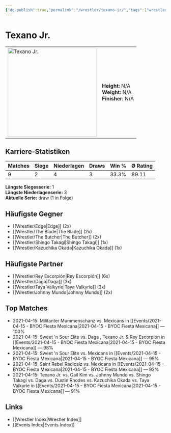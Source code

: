 ```yaml
---
{"dg-publish":true,"permalink":"/wrestler/texano-jr/","tags":["wrestler"],"noteIcon":"","created":"2025-08-11T09:33:21.328+02:00"}
---
```



# Texano Jr.

<table>
<tr>
<td><img src="Texano Jr..png" width="280" alt="Texano Jr."></td>
<td>
<b>Height:</b> N/A<br>
<b>Weight:</b> N/A<br>
<b>Finisher:</b> N/A<br>
</td>
</tr>
</table>

## Karriere-Statistiken

| Matches | Siege | Niederlagen | Draws | Win % | Ø Rating |
|---------|-------|-------------|-------|-------|-----------|
| 9 | 2 | 4 | 3 | 33.3% | 89.11 |

**Längste Siegesserie:** 1<br>**Längste Niederlagenserie:** 3<br>**Aktuelle Serie:** draw (1 in Folge)


## Häufigste Gegner
- [[Wrestler/Edge\|Edge]] (2x)
- [[Wrestler/The Blade\|The Blade]] (2x)
- [[Wrestler/The Butcher\|The Butcher]] (2x)
- [[Wrestler/Shingo Takagi\|Shingo Takagi]] (1x)
- [[Wrestler/Kazuchika Okada\|Kazuchika Okada]] (1x)

## Häufigste Partner
- [[Wrestler/Rey Escorpión\|Rey Escorpión]] (6x)
- [[Wrestler/Daga\|Daga]] (3x)
- [[Wrestler/Taya Valkyrie\|Taya Valkyrie]] (3x)
- [[Wrestler/Johnny Mundo\|Johnny Mundo]] (2x)

## Top Matches
- 2021-04-15: Militanter Mummenschanz vs. Mexicans in [[Events/2021-04-15 - BYOC Fiesta Mexicana\|2021-04-15 - BYOC Fiesta Mexicana]] — 100%
- 2021-04-15: Sweet 'n Sour Elite vs. Daga , Texano Jr. & Rey Escorpión in [[Events/2021-04-15 - BYOC Fiesta Mexicana\|2021-04-15 - BYOC Fiesta Mexicana]] — 98%
- 2021-04-15: Sweet 'n Sour Elite vs. Mexicans in [[Events/2021-04-15 - BYOC Fiesta Mexicana\|2021-04-15 - BYOC Fiesta Mexicana]] — 95%
- 2021-04-15: Saint Rebel Radicalz vs. Mexicans in [[Events/2021-04-15 - BYOC Fiesta Mexicana\|2021-04-15 - BYOC Fiesta Mexicana]] — 92%
- 2021-04-15: Texano Jr. vs. Gail Kim vs. Johnny Mundo vs. Shingo Takagi vs. Daga  vs. Dustin Rhodes vs. Kazuchika Okada vs. Taya Valkyrie in [[Events/2021-04-15 - BYOC Fiesta Mexicana\|2021-04-15 - BYOC Fiesta Mexicana]] — 91%

## Links
- [[Wrestler Index\|Wrestler Index]]
- [[Events Index\|Events Index]]
